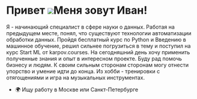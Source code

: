 Привет ![](https://user-images.githubusercontent.com/18350557/176309783-0785949b-9127-417c-8b55-ab5a4333674e.gif)Меня зовут Иван!
============================================================================================================================

Я - начинающий специалист в сфере науки о данных.
Работая на предыдущем месте, понял, что существуют технологии автоматизации обработки данных. Пройдя бесплатный курс по Python и Введению в машинное обучение, решил сильнее погрузиться в тему и поступил на курс Start ML от karpov.courses.
На сегодняшний день хочу применить полученные знания и опыт в интересном проекте. Буду рад помочь бизнесу и людям.
К своим сильным сторонам сторонам могу отнести упорство и умение идти до конца.
Из хобби - тренировки с отягощениями и игра на музыкальных инструментах.

* 🌍  Ищу работу в Москве или Санкт-Петербурге

